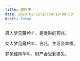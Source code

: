 ```yaml
---
title: 藏羚羊
date: 2020-02-15T20:54:12+08:00
draft: false
---
```


男人梦见藏羚羊，是发财的预兆。


女人梦见藏羚羊，吉兆，生活会幸福。


梦见藏羚羊叫，财产会受到损失。
